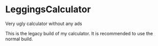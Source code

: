 # LeggingsCalculator
Very ugly calculator without any ads

This is the legacy build of my calculator. It is recommended to use the normal build.
